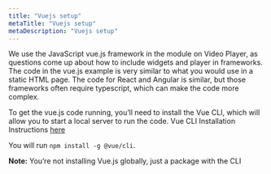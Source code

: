 ```yaml
---
title: "Vuejs setup"
metaTitle: "Vuejs setup"
metaDescription: "Vuejs setup"
---
```


We use the JavaScript vue.js framework in the module on Video Player, as
questions come up about how to include widgets and player in frameworks. 
The code in the vue.js example is very similar to what you would use in a static
HTML page. The code for React and Angular is similar, but those frameworks
often require typescript, which can make the code more complex.  

To get the vue.js code running, you’ll need to install the Vue CLI, which will allow
you to start a local server to run the code.
Vue CLI Installation Instructions [here](https://cli.vuejs.org/)  

You will run `npm install -g @vue/cli`.

**Note:** You’re not installing Vue.js globally, just a package with the CLI


